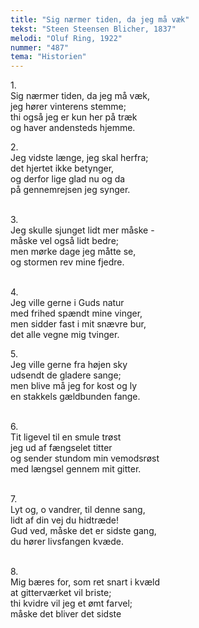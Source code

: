 ```yaml
---
title: "Sig nærmer tiden, da jeg må væk"
tekst: "Steen Steensen Blicher, 1837"
melodi: "Oluf Ring, 1922"
nummer: "487"
tema: "Historien"
---
```

1.<br>
Sig nærmer tiden, da jeg må væk,<br>
jeg hører vinterens stemme;<br>
thi også jeg er kun her på træk<br>
og haver andensteds hjemme.<br>

2.<br>
Jeg vidste længe, jeg skal herfra;<br>
det hjertet ikke betynger,<br>
og derfor lige glad nu og da<br>
på gennemrejsen jeg synger.<br>
<br>

3.<br>
Jeg skulle sjunget lidt mer måske -<br>
­måske vel også lidt bedre;<br>
men mørke dage jeg måtte se,<br>
og stormen rev mine fjedre.<br>
<br>

4.<br>
Jeg ville gerne i Guds natur<br>
med frihed spændt mine vinger,<br>
men sidder fast i mit snævre bur,<br>
det alle vegne mig tvinger.<br>

5.<br>
Jeg ville gerne fra højen sky<br>
udsendt de gladere sange;<br>
men blive må jeg for kost og ly<br>
en stakkels gældbunden fange.<br>
<br>

6.<br>
Tit ligevel til en smule trøst<br>
jeg ud af fængselet titter<br>
og sender stundom min vemodsrøst<br>
med længsel gennem mit gitter.<br>
<br>

7.<br>
Lyt og, o vandrer, til denne sang,<br>
lidt af din vej du hidtræde!<br>
Gud ved, måske det er sidste gang,<br>
du hører livsfangen kvæde.<br>
<br>

8.<br>
Mig bæres for, som ret snart i kvæld<br>
at gitterværket vil briste;<br>
thi kvidre vil jeg et ømt farvel;<br>
måske det bliver det sidste<br>
